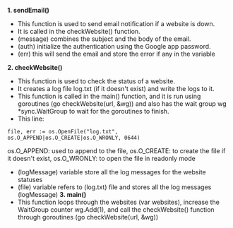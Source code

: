****1. sendEmail()****
- This function is used to send email notification if a website is down.
- It is called in the checkWebsite() function.
- (message) combines the subject and the body of the email.
- (auth) initialize the authentication using the Google app password.
- (err) this will send the email and store the error if any in the variable

****2. checkWebsite()****
- This function is used to check the status of a website.
- It creates a log file log.txt (if it doesn't exist) and write the logs to it.
- This function is called in the main() function, and it is run using goroutines (go checkWebsite(url, &wg)) and also has
the wait group wg *sync.WaitGroup to wait for the goroutines to finish.
- This line:
```shell
file, err := os.OpenFile("log.txt", os.O_APPEND|os.O_CREATE|os.O_WRONLY, 0644)
```
os.O_APPEND: used to append to the file, os.O_CREATE: to create the file if it doesn't exist,
os.O_WRONLY: to open the file in readonly mode
- (logMessage) variable store all the log messages for the website statuses
- (file) variable refers to (log.txt) file and stores all the log messages (logMessage) 
****3. main()****
- This function loops through the websites (var websites), increase the WaitGroup counter wg.Add(1), and call
the checkWebsite() function through goroutines (go checkWebsite(url, &wg))